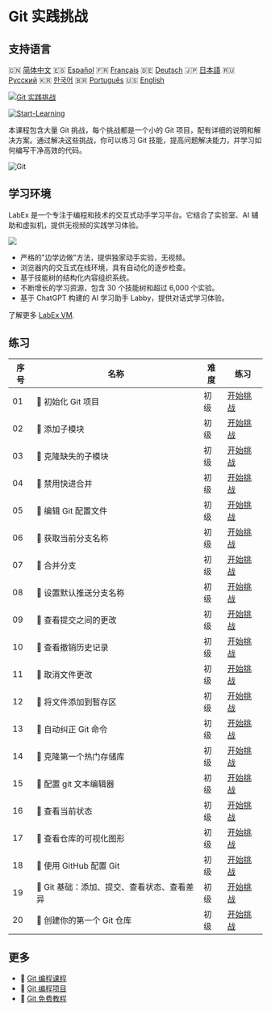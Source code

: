 # Git 实践挑战

## 支持语言

🇨🇳 [简体中文](README_zh.md) 🇪🇸 [Español](README_es.md) 🇫🇷 [Français](README_fr.md) 🇩🇪 [Deutsch](README_de.md) 🇯🇵 [日本語](README_ja.md) 🇷🇺 [Русский](README_ru.md) 🇰🇷 [한국어](README_ko.md) 🇧🇷 [Português](README_pt.md) 🇺🇸 [English](README.md) 

[![Git 实践挑战](https://cover-creator.labex.io/git-practice-challenges.png?lang=zh)](https://labex.io/zh/courses/git-practice-challenges)

[![Start-Learning](https://img.shields.io/badge/Start-Learning-whitesmoke?style=for-the-badge)](https://labex.io/zh/courses/git-practice-challenges)

本课程包含大量 Git 挑战，每个挑战都是一个小的 Git 项目，配有详细的说明和解决方案。通过解决这些挑战，你可以练习 Git 技能，提高问题解决能力，并学习如何编写干净高效的代码。

![Git](https://img.shields.io/badge/Git-whitesmoke?style=for-the-badge&logo=git)


## 学习环境

LabEx 是一个专注于编程和技术的交互式动手学习平台。它结合了实验室、AI 辅助和虚拟机，提供无视频的实践学习体验。

![](https://tutorial-screenshot.getvm.io/images/vm-1725247253.png)

- 严格的"边学边做"方法，提供独家动手实验，无视频。
- 浏览器内的交互式在线环境，具有自动化的逐步检查。
- 基于技能树的结构化内容组织系统。
- 不断增长的学习资源，包含 30 个技能树和超过 6,000 个实验。
- 基于 ChatGPT 构建的 AI 学习助手 Labby，提供对话式学习体验。

了解更多 [LabEx VM](https://support.labex.io/using-labex/virtual-machine).

## 练习

|   序号 | 名称                                        | 难度   | 练习                                                                                                                      |
|--------|---------------------------------------------|--------|---------------------------------------------------------------------------------------------------------------------------|
|     01 | 🎯 初始化 Git 项目                          | 初级   | <a target='_blank' href='https://labex.io/zh/labs/git-initialize-git-project-385166'>开始挑战</a>                         |
|     02 | 🎯 添加子模块                               | 初级   | <a target='_blank' href='https://labex.io/zh/labs/git-add-a-submodule-challenge-12611'>开始挑战</a>                       |
|     03 | 🎯 克隆缺失的子模块                         | 初级   | <a target='_blank' href='https://labex.io/zh/labs/git-clone-missing-submodules-challenge-12620'>开始挑战</a>              |
|     04 | 🎯 禁用快进合并                             | 初级   | <a target='_blank' href='https://labex.io/zh/labs/git-disable-fast-forward-merging-challenge-12642'>开始挑战</a>          |
|     05 | 🎯 编辑 Git 配置文件                        | 初级   | <a target='_blank' href='https://labex.io/zh/labs/git-edit-git-configuration-file-challenge-12645'>开始挑战</a>           |
|     06 | 🎯 获取当前分支名称                         | 初级   | <a target='_blank' href='https://labex.io/zh/labs/git-get-the-current-branch-name-challenge-12633'>开始挑战</a>           |
|     07 | 🎯 合并分支                                 | 初级   | <a target='_blank' href='https://labex.io/zh/labs/git-merge-a-branch-challenge-12655'>开始挑战</a>                        |
|     08 | 🎯 设置默认推送分支名称                     | 初级   | <a target='_blank' href='https://labex.io/zh/labs/git-set-default-push-branch-name-challenge-12672'>开始挑战</a>          |
|     09 | 🎯 查看提交之间的更改                       | 初级   | <a target='_blank' href='https://labex.io/zh/labs/git-view-changes-between-commits-challenge-12684'>开始挑战</a>          |
|     10 | 🎯 查看撤销历史记录                         | 初级   | <a target='_blank' href='https://labex.io/zh/labs/git-view-undo-history-challenge-12696'>开始挑战</a>                     |
|     11 | 🎯 取消文件更改                             | 初级   | <a target='_blank' href='https://labex.io/zh/labs/git-cancel-file-change-387714'>开始挑战</a>                             |
|     12 | 🎯 将文件添加到暂存区                       | 初级   | <a target='_blank' href='https://labex.io/zh/labs/git-add-files-to-the-staging-area-challenge-12675'>开始挑战</a>         |
|     13 | 🎯 自动纠正 Git 命令                        | 初级   | <a target='_blank' href='https://labex.io/zh/labs/git-autocorrect-git-commands-challenge-12614'>开始挑战</a>              |
|     14 | 🎯 克隆第一个热门存储库                     | 初级   | <a target='_blank' href='https://labex.io/zh/labs/git-clone-the-first-trending-repository-12621'>开始挑战</a>             |
|     15 | 🎯 配置 git 文本编辑器                      | 初级   | <a target='_blank' href='https://labex.io/zh/labs/git-configure-the-git-text-editor-challenge-12673'>开始挑战</a>         |
|     16 | 🎯 查看当前状态                             | 初级   | <a target='_blank' href='https://labex.io/zh/labs/git-view-current-status-challenge-12695'>开始挑战</a>                   |
|     17 | 🎯 查看仓库的可视化图形                     | 初级   | <a target='_blank' href='https://labex.io/zh/labs/git-view-a-visual-graph-of-the-repository-challenge-12685'>开始挑战</a> |
|     18 | 🎯 使用 GitHub 配置 Git                     | 初级   | <a target='_blank' href='https://labex.io/zh/labs/git-git-configuration-with-github-23'>开始挑战</a>                      |
|     19 | 🎯 Git 基础：添加、提交、查看状态、查看差异 | 初级   | <a target='_blank' href='https://labex.io/zh/labs/shell-git-fundamentals-add-commit-status-diff-387715'>开始挑战</a>      |
|     20 | 🎯 创建你的第一个 Git 仓库                  | 初级   | <a target='_blank' href='https://labex.io/zh/labs/git-create-your-first-git-repository-12632'>开始挑战</a>                |

## 更多

- 🔗 [Git 编程课程](https://github.com/labex-labs/awesome-programming-courses)
- 🔗 [Git 编程项目](https://github.com/labex-labs/awesome-programming-projects)
- 🔗 [Git 免费教程](https://github.com/labex-labs/git-free-tutorials)

